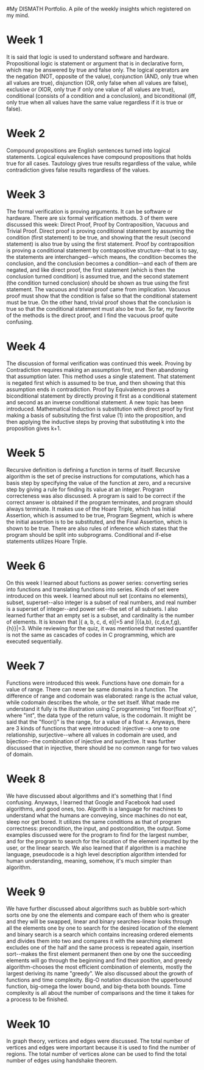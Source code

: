 #My DISMATH Portfolio.
A pile of the weekly insights which registered on my mind.

# Week 1
It is said that logic is used to understand software and hardware. Propositional logic is statement or argument that is in declarative form, which may be answered by true and false only. The logical operators are the negation (NOT, opposite of the value), conjunction (AND, only true when all values are true), disjunction (OR, only false when all values are false), exclusive or (XOR, only true if only one value of all values are true), conditional (consists of a condition and a conclusion), and biconditional (iff, only true when all values have the same value regardless if it is true or false).

# Week 2
Compound propositions are English sentences turned into logical statements. Logical equivalences have compound propositions that holds true for all cases. Tautology gives true results regardless of the value, while contradiction gives false results regardless of the values.

# Week 3
The formal verification is proving arguments. It can be software or hardware. There are six formal verification methods. 3 of them were discussed this week: Direct Proof, Proof by Contraposition, Vacuous and Trivial Proof.
Direct proof is proving conditional statement by assuming the condition (first statement) to be true, and showing that the result (second statement) is also true by using the first statement. Proof by contraposition is proving a conditional statement by contrapositive structure--that is to say, the statements are interchanged--which means, the condition becomes the conclusion, and the conclusion becomes a condition--and each of them are negated, and like direct proof, the first statement (which is then the conclusion turned condition) is assumed true, and the second statement (the condition turned conclusion) should be shown as true using the first statement. The vacuous and trivial proof came from implication. Vacuous proof must show that the condition is false so that the conditional statement must be true. On the other hand, trivial proof shows that the conclusion is true so that the conditional statement must also be true. So far, my favorite of the methods is the direct proof, and I find the vacuous proof quite confusing.

# Week 4
The discussion of formal verification was continued this week. Proving by Contradiction requires making an assumption first, and then abandoning that assumption later. This method uses a single statement. That statement is negated first which is assumed to be true, and then showing that this assumption ends in contradiction. Proof by Equivalence proves a biconditional statement by directly proving it first as a conditional statement and second as an inverse conditional statement.
A new topic has been introduced. Mathematical Induction is substitution with direct proof by first making a basis of subsituting the first value (1) into the proposition, and then applying the inductive steps by proving that substituting k into the proposition gives k+1.

# Week 5
Recursive definition is defining a function in terms of itself. Recursive algorithm is the set of precise instructions for computations, which has a basis step by specifying the value of the function at zero, and a recursive step by giving a rule for finding its value at an integer. Program correcteness was also discussed. A program is said to be correct if the correct answer is obtained if the program terminates, and program should always terminate. It makes use of the Hoare Triple, which has Initial Assertion, which is assumed to be true, Program Segment, which is where the initial assertion is to be substituted, and the Final Assertion, which is shown to be true. There are also rules of inference which states that the program should be split into subprograms. Conditional and if-else statements utilizes Hoare Triple.

# Week 6
On this week I learned about fuctions as power series: converting series into functions and translating functions into series. Kinds of set were introduced on this week. I learned about null set (contains no elements), subset, superset--also integer is a subset of real numbers, and real number is a superset of integer--and power set--the set of all subsets. I also learned further that an empty set is a subset, and cardinality is the number of elements. It is known that |{ a, b, c, d, e}|=5 and |{{a,b}, {c,d,e,f,g}, {h}}|=3. While reviewing for the quiz, it was mentioned that nested quantifer is not the same as cascades of codes in C programming, which are executed sequentially.

# Week 7
Functions were introduced this week. Functions have one domain for a value of range. There can never be same domains in a function. The difference of range and codomain was elaborated: range is the actual value, while codomain describes the whole, or the set itself. What made me understand it fully is the illustration using C programming "int floor(float x)", where "int", the data type of the return value, is the codomain. It might be said that the "floor()" is the range, for a value of a float x. Anyways, there are 3 kinds of functions that were introduced: injective--a one to one relationship, surjective--where all values in codomain are used, and bijection--the combination of injective and surjective. It was further discussed that in injective, there should be no common range for two values of domain.

# Week 8
We have discussed about algorithms and it's something that I find confusing. Anyways, I learned that Google and Facebook had used algorithms, and good ones, too. Algorith is a language for machines to understand what the humans are conveying, since machines do not eat, sleep nor get bored. It utilizes the same conditions as that of program correctness: precondition, the input, and postcondition, the output. Some examples discussed were for the program to find for the largest number, and for the program to search for the location of the element inputted by the user, or the linear search. We also learned that if algorithm is a machine language, pseudocode is a high level description algorithm intended for human understanding, meaning, somehow, it's much simpler than algorithm.

# Week 9
We have further discussed about algorithms such as bubble sort-which sorts one by one the elements and compare each of them who is greater and they will be swapped, linear and binary searches-linear looks through all the elements one by one to search for the desired location of the element and binary search is a search which contains increasing ordered elements and divides them into two and compares it with the searching element excludes one of the half and the same process is repeated again, insertion sort--makes the first element permanent then one by one the succeeding elements will go through the beginning and find their position, and greedy algorithm-chooses the most efficient combination of elements, mostly the largest deriving its name "greedy". We also discussed about the growth of functions and time complexity. Big-O notation discussion the upperbound function, big-omega the lower bound, and big-theta both bounds. Time complexity is all about the number of comparisons and the time it takes for a process to be finished.

# Week 10
In graph theory, vertices and edges were discussed. The total number of vertices and edges were important because it is used to find the number of regions. The total number of vertices alone can be used to find the total number of edges using handshake theorem. 
